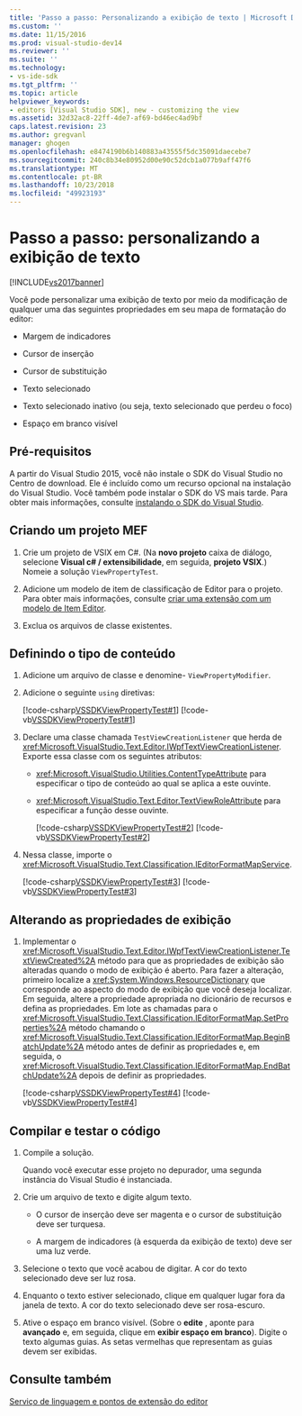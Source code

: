 ```yaml
---
title: 'Passo a passo: Personalizando a exibição de texto | Microsoft Docs'
ms.custom: ''
ms.date: 11/15/2016
ms.prod: visual-studio-dev14
ms.reviewer: ''
ms.suite: ''
ms.technology:
- vs-ide-sdk
ms.tgt_pltfrm: ''
ms.topic: article
helpviewer_keywords:
- editors [Visual Studio SDK], new - customizing the view
ms.assetid: 32d32ac8-22ff-4de7-af69-bd46ec4ad9bf
caps.latest.revision: 23
ms.author: gregvanl
manager: ghogen
ms.openlocfilehash: e8474190b6b140883a43555f5dc35091daecebe7
ms.sourcegitcommit: 240c8b34e80952d00e90c52dcb1a077b9aff47f6
ms.translationtype: MT
ms.contentlocale: pt-BR
ms.lasthandoff: 10/23/2018
ms.locfileid: "49923193"
---
```

# <a name="walkthrough-customizing-the-text-view"></a>Passo a passo: personalizando a exibição de texto
[!INCLUDE[vs2017banner](../includes/vs2017banner.md)]

Você pode personalizar uma exibição de texto por meio da modificação de qualquer uma das seguintes propriedades em seu mapa de formatação do editor:  
  
-   Margem de indicadores  
  
-   Cursor de inserção  
  
-   Cursor de substituição  
  
-   Texto selecionado  
  
-   Texto selecionado inativo (ou seja, texto selecionado que perdeu o foco)  
  
-   Espaço em branco visível  
  
## <a name="prerequisites"></a>Pré-requisitos  
 A partir do Visual Studio 2015, você não instale o SDK do Visual Studio no Centro de download. Ele é incluído como um recurso opcional na instalação do Visual Studio. Você também pode instalar o SDK do VS mais tarde. Para obter mais informações, consulte [instalando o SDK do Visual Studio](../extensibility/installing-the-visual-studio-sdk.md).  
  
## <a name="creating-a-mef-project"></a>Criando um projeto MEF  
  
1.  Crie um projeto de VSIX em C#. (Na **novo projeto** caixa de diálogo, selecione **Visual c# / extensibilidade**, em seguida, **projeto VSIX**.) Nomeie a solução `ViewPropertyTest`.  
  
2.  Adicione um modelo de item de classificação de Editor para o projeto. Para obter mais informações, consulte [criar uma extensão com um modelo de Item Editor](../extensibility/creating-an-extension-with-an-editor-item-template.md).  
  
3.  Exclua os arquivos de classe existentes.  
  
## <a name="defining-the-content-type"></a>Definindo o tipo de conteúdo  
  
1. Adicione um arquivo de classe e denomine- `ViewPropertyModifier`.  
  
2. Adicione o seguinte `using` diretivas:  
  
    [!code-csharp[VSSDKViewPropertyTest#1](../snippets/csharp/VS_Snippets_VSSDK/vssdkviewpropertytest/cs/viewpropertymodifier.cs#1)]
    [!code-vb[VSSDKViewPropertyTest#1](../snippets/visualbasic/VS_Snippets_VSSDK/vssdkviewpropertytest/vb/viewpropertymodifier.vb#1)]  
  
3. Declare uma classe chamada `TestViewCreationListener` que herda de <xref:Microsoft.VisualStudio.Text.Editor.IWpfTextViewCreationListener>. Exporte essa classe com os seguintes atributos:  
  
   - <xref:Microsoft.VisualStudio.Utilities.ContentTypeAttribute> para especificar o tipo de conteúdo ao qual se aplica a este ouvinte.  
  
   - <xref:Microsoft.VisualStudio.Text.Editor.TextViewRoleAttribute> para especificar a função desse ouvinte.  
  
     [!code-csharp[VSSDKViewPropertyTest#2](../snippets/csharp/VS_Snippets_VSSDK/vssdkviewpropertytest/cs/viewpropertymodifier.cs#2)]
     [!code-vb[VSSDKViewPropertyTest#2](../snippets/visualbasic/VS_Snippets_VSSDK/vssdkviewpropertytest/vb/viewpropertymodifier.vb#2)]  
  
4. Nessa classe, importe o <xref:Microsoft.VisualStudio.Text.Classification.IEditorFormatMapService>.  
  
    [!code-csharp[VSSDKViewPropertyTest#3](../snippets/csharp/VS_Snippets_VSSDK/vssdkviewpropertytest/cs/viewpropertymodifier.cs#3)]
    [!code-vb[VSSDKViewPropertyTest#3](../snippets/visualbasic/VS_Snippets_VSSDK/vssdkviewpropertytest/vb/viewpropertymodifier.vb#3)]  
  
## <a name="changing-the-view-properties"></a>Alterando as propriedades de exibição  
  
1.  Implementar o <xref:Microsoft.VisualStudio.Text.Editor.IWpfTextViewCreationListener.TextViewCreated%2A> método para que as propriedades de exibição são alteradas quando o modo de exibição é aberto. Para fazer a alteração, primeiro localize a <xref:System.Windows.ResourceDictionary> que corresponde ao aspecto do modo de exibição que você deseja localizar. Em seguida, altere a propriedade apropriada no dicionário de recursos e defina as propriedades. Em lote as chamadas para o <xref:Microsoft.VisualStudio.Text.Classification.IEditorFormatMap.SetProperties%2A> método chamando o <xref:Microsoft.VisualStudio.Text.Classification.IEditorFormatMap.BeginBatchUpdate%2A> método antes de definir as propriedades e, em seguida, o <xref:Microsoft.VisualStudio.Text.Classification.IEditorFormatMap.EndBatchUpdate%2A> depois de definir as propriedades.  
  
     [!code-csharp[VSSDKViewPropertyTest#4](../snippets/csharp/VS_Snippets_VSSDK/vssdkviewpropertytest/cs/viewpropertymodifier.cs#4)]
     [!code-vb[VSSDKViewPropertyTest#4](../snippets/visualbasic/VS_Snippets_VSSDK/vssdkviewpropertytest/vb/viewpropertymodifier.vb#4)]  
  
## <a name="building-and-testing-the-code"></a>Compilar e testar o código  
  
1.  Compile a solução.  
  
     Quando você executar esse projeto no depurador, uma segunda instância do Visual Studio é instanciada.  
  
2.  Crie um arquivo de texto e digite algum texto.  
  
    -   O cursor de inserção deve ser magenta e o cursor de substituição deve ser turquesa.  
  
    -   A margem de indicadores (à esquerda da exibição de texto) deve ser uma luz verde.  
  
3.  Selecione o texto que você acabou de digitar. A cor do texto selecionado deve ser luz rosa.  
  
4.  Enquanto o texto estiver selecionado, clique em qualquer lugar fora da janela de texto. A cor do texto selecionado deve ser rosa-escuro.  
  
5.  Ative o espaço em branco visível. (Sobre o **edite** , aponte para **avançado** e, em seguida, clique em **exibir espaço em branco**). Digite o texto algumas guias. As setas vermelhas que representam as guias devem ser exibidas.  
  
## <a name="see-also"></a>Consulte também  
 [Serviço de linguagem e pontos de extensão do editor](../extensibility/language-service-and-editor-extension-points.md)

